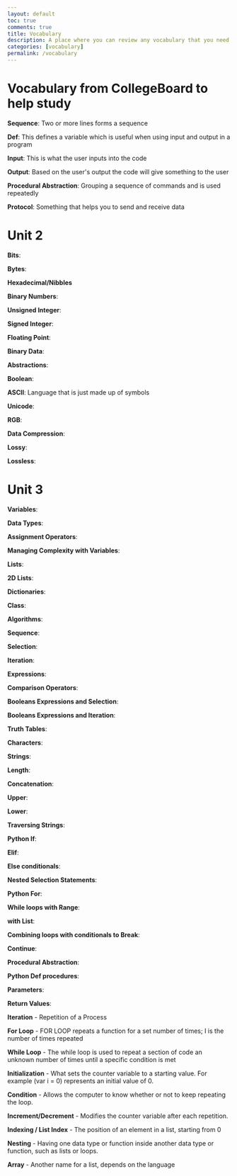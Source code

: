 ```yaml
---
layout: default
toc: true
comments: true
title: Vocabulary
description: A place where you can review any vocabulary that you need to help you prepare for a test
categories: [vocabulary]
permalink: /vocabulary
---
```


# Vocabulary from CollegeBoard to help study
**Sequence**: Two or more lines forms a sequence

**Def**: This defines a variable which is useful when using input and output in a program

**Input**: This is what the user inputs into the code

**Output**: Based on the user's output the code will give something to the user

**Procedural Abstraction**: Grouping a sequence of commands and is used repeatedly

**Protocol**: Something that helps you to send and receive data

# Unit 2
**Bits**:

**Bytes**:

**Hexadecimal/Nibbles**

**Binary Numbers**: 

**Unsigned Integer**:

**Signed Integer**:

**Floating Point**:

**Binary Data**:

**Abstractions**: 

**Boolean**: 

**ASCII**: Language that is just made up of symbols

**Unicode**:

**RGB**:

**Data Compression**: 

**Lossy**: 

**Lossless**: 

# Unit 3
**Variables**:

**Data Types**: 

**Assignment Operators**:

**Managing Complexity with Variables**:  

**Lists**: 

**2D Lists**: 

**Dictionaries**:

**Class**:

**Algorithms**: 

**Sequence**: 

**Selection**:

**Iteration**:

**Expressions**:

**Comparison Operators**: 

**Booleans Expressions and Selection**: 

**Booleans Expressions and Iteration**: 

**Truth Tables**:

**Characters**: 

**Strings**: 

**Length**: 

**Concatenation**: 

**Upper**: 

**Lower**: 

**Traversing Strings**:

**Python If**: 

**Elif**: 

**Else conditionals**: 

**Nested Selection Statements**:

**Python For**: 

**While loops with Range**: 

**with List**:

**Combining loops with conditionals to Break**: 

**Continue**:

**Procedural Abstraction**:

**Python Def procedures**:

**Parameters**: 

**Return Values**:

**Iteration** - Repetition of a Process

**For Loop** - FOR LOOP repeats a function for a set number of times; I is the number of times repeated

**While Loop** - The while loop is used to repeat a section of code an unknown number of times until a specific condition is met

**Initialization** - What sets the counter variable to a starting value. For example (var i = 0) represents an initial value of 0.

**Condition** - Allows the computer to know whether or not to keep repeating the loop.

**Increment/Decrement** - Modifies the counter variable after each repetition.

**Indexing / List Index** - The position of an element in a list, starting from 0

**Nesting** - Having one data type or function inside another data type or function, such as lists or loops.

**Array** - Another name for a list, depends on the language

